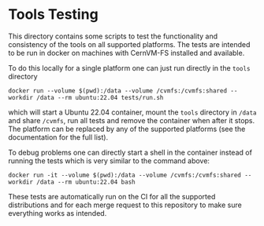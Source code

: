 # Tools Testing

This directory contains some scripts to test the functionality and consistency
of the tools on all supported platforms. The tests are intended to be run in
docker on machines with CernVM-FS installed and available.

To do this locally for a single platform one can just run directly in the `tools`
directory

    docker run --volume $(pwd):/data --volume /cvmfs:/cvmfs:shared --workdir /data --rm ubuntu:22.04 tests/run.sh

which will start a Ubuntu 22.04 container, mount the `tools` directory in `/data` and
share `/cvmfs`, run all tests and remove the container when after it stops. The
platform can be replaced by any of the supported platforms (see the documentation for
the full list).

To debug problems one can directly start a shell in the container instead of
running the tests which is very similar to the command above:

    docker run -it --volume $(pwd):/data --volume /cvmfs:/cvmfs:shared --workdir /data --rm ubuntu:22.04 bash

These tests are automatically run on the CI for all the supported distributions and for
each merge request to this repository to make sure everything works as intended.